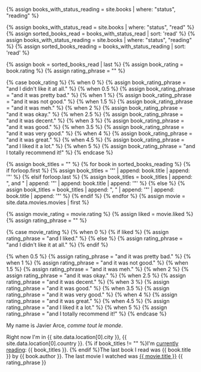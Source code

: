 {% assign books_with_status_reading = site.books | where: "status", "reading" %}

{% assign books_with_status_read = site.books | where: "status", "read" %}
{% assign sorted_books_read = books_with_status_read | sort: 'read' %}
{% assign books_with_status_reading = site.books | where: "status", "reading" %}
{% assign sorted_books_reading = books_with_status_reading | sort: 'read' %}

{% assign book = sorted_books_read | last %}
{% assign book_rating = book.rating %}
{% assign rating_phrase = "" %}

{% case book_rating %}
{% when 0 %}
{% assign book_rating_phrase = "and I didn't like it at all." %}
{% when 0.5 %}
{% assign book_rating_phrase = "and it was pretty bad." %}
{% when 1 %}
{% assign book_rating_phrase = "and it was not good." %}
{% when 1.5 %}
{% assign book_rating_phrase = "and it was meh." %}
{% when 2 %}
{% assign book_rating_phrase = "and it was okay." %}
{% when 2.5 %}
{% assign book_rating_phrase = "and it was decent." %}
{% when 3 %}
{% assign book_rating_phrase = "and it was good." %}
{% when 3.5 %}
{% assign book_rating_phrase = "and it was very good." %}
{% when 4 %}
{% assign book_rating_phrase = "and it was great." %}
{% when 4.5 %}
{% assign book_rating_phrase = "and I liked it a lot." %}
{% when 5 %}
{% assign book_rating_phrase = "and I totally recommend it!" %}
{% endcase %}

{% assign book_titles = "" %}
{% for book in sorted_books_reading %}
{% if forloop.first %}
{% assign book_titles = '"' | append: book.title | append: '"' %}
{% elsif forloop.last %}
{% assign book_titles = book_titles | append: ", and " | append: '"' | append: book.title | append: '"' %}
{% else %}
{% assign book_titles = book_titles | append: ", " | append: '"' | append: book.title | append: '"' %}
{% endif %}
{% endfor %}
{% assign movie = site.data.movies.movies | first %}

{% assign movie_rating = movie.rating %}
{% assign liked = movie.liked %}
{% assign rating_phrase = "" %}

{% case movie_rating %}
{% when 0 %}
{% if liked %}
{% assign rating_phrase = "and I liked." %}
{% else %}
{% assign rating_phrase = "and I didn't like it at all." %}
{% endif %}

{% when 0.5 %}
{% assign rating_phrase = "and it was pretty bad." %}
{% when 1 %}
{% assign rating_phrase = "and it was not good." %}
{% when 1.5 %}
{% assign rating_phrase = "and it was meh." %}
{% when 2 %}
{% assign rating_phrase = "and it was okay." %}
{% when 2.5 %}
{% assign rating_phrase = "and it was decent." %}
{% when 3 %}
{% assign rating_phrase = "and it was good." %}
{% when 3.5 %}
{% assign rating_phrase = "and it was very good." %}
{% when 4 %}
{% assign rating_phrase = "and it was great." %}
{% when 4.5 %}
{% assign rating_phrase = "and I liked it a lot." %}
{% when 5 %}
{% assign rating_phrase = "and I totally recommend it!" %}
{% endcase %}

<p>My name is Javier Arce, <em>comme tout le monde</em>.</p>
<p>Right now I'm in {{ site.data.location[0].city }}, {{ site.data.location[0].country }}. {% if book_titles != "" %}I'm <a href="/books">currently reading</a>: {{ book_titles }}. {% endif %}The last book I read was  {{ book.title }} by {{ book.author }}. The last movie I watched was <a href="https://letterboxd.com/javier/film/{{ movie.permalink }}">{{ movie.title }}</a> {{ rating_phrase }} <music-snitch data-username='javierarce' data-key ='78b4ae34c84de1d5fc6510338300bd78'></music-snitch></p>
